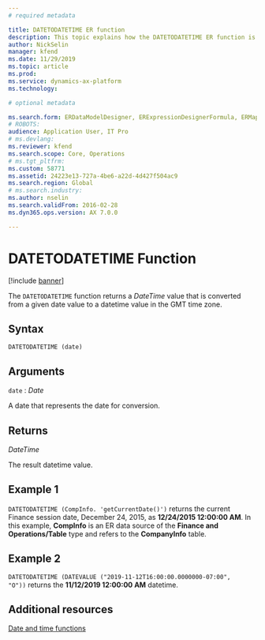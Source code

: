 ```yaml
---
# required metadata

title: DATETODATETIME ER function
description: This topic explains how the DATETODATETIME ER function is used
author: NickSelin
manager: kfend
ms.date: 11/29/2019
ms.topic: article
ms.prod: 
ms.service: dynamics-ax-platform
ms.technology: 

# optional metadata

ms.search.form: ERDataModelDesigner, ERExpressionDesignerFormula, ERMappedFormatDesigner, ERModelMappingDesigner
# ROBOTS: 
audience: Application User, IT Pro
# ms.devlang: 
ms.reviewer: kfend
ms.search.scope: Core, Operations
# ms.tgt_pltfrm: 
ms.custom: 58771
ms.assetid: 24223e13-727a-4be6-a22d-4d427f504ac9
ms.search.region: Global
# ms.search.industry: 
ms.author: nselin
ms.search.validFrom: 2016-02-28
ms.dyn365.ops.version: AX 7.0.0

---
```


# <a name="DATETODATETIME">DATETODATETIME Function</a>

[!include [banner](../includes/banner.md)]

The `DATETODATETIME` function returns a *DateTime* value that is converted from a given date value to a datetime value in the GMT time zone.

## Syntax

```
DATETODATETIME (date)
```

## Arguments

`date` : *Date*

A date that represents the date for conversion.

## Returns

*DateTime*

The result datetime value.

## Example 1

`DATETODATETIME (CompInfo. 'getCurrentDate()')` returns the current Finance session date, December 24, 2015, as **12/24/2015 12:00:00 AM**. In this example, **CompInfo** is an ER data source of the **Finance and Operations/Table** type and refers to the **CompanyInfo** table.

## Example 2

`DATETODATETIME (DATEVALUE ("2019-11-12T16:00:00.0000000-07:00",
"O"))` returns the **11/12/2019 12:00:00 AM** datetime.

## Additional resources

[Date and time functions](er-functions-category-datetime.md)
